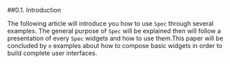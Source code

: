 

##0\.1\. Introduction



The following article will introduce you how to use `Spec` through several examples\. The general purpose of `Spec` will be explained then will follow a presentation of every `Spec` widgets and how to use them\.This paper will be concluded by `n` examples about how to compose basic widgets in order to build complete user interfaces\.